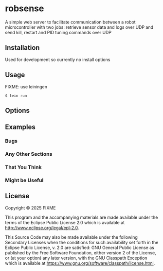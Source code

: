 # robsense
A simple web server to facilitate communication between a robot microcontroller with two jobs: retrieve sensor data and logs over UDP and send kill, restart and PID tuning commands over UDP

## Installation
Used for development so currently no install options

## Usage

FIXME: use leiningen

    $ lein run

## Options

## Examples


### Bugs

### Any Other Sections
### That You Think
### Might be Useful

## License

Copyright © 2025 FIXME

This program and the accompanying materials are made available under the
terms of the Eclipse Public License 2.0 which is available at
http://www.eclipse.org/legal/epl-2.0.

This Source Code may also be made available under the following Secondary
Licenses when the conditions for such availability set forth in the Eclipse
Public License, v. 2.0 are satisfied: GNU General Public License as published by
the Free Software Foundation, either version 2 of the License, or (at your
option) any later version, with the GNU Classpath Exception which is available
at https://www.gnu.org/software/classpath/license.html.
